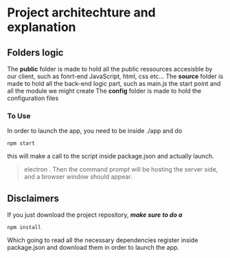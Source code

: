 # Project architechture and explanation

## Folders logic

The **public** folder is made to hold all the public ressources accesisble by our client, such as fonrt-end JavaScript, html, css etc...
The **source** folder is made to hold all the back-end logic part, such as main.js the start point and all the module we might create
The **config** folder is made to hold the configuration files

### To Use

In order to launch the app, you need to be inside ./app and do
```
npm start
```
this will make a call to the script inside package.json and actually launch.
> electron .
Then the command prompt will be hosting the server side, and a browser window should appear.

## Disclaimers
If you just download the project repository, **_make sure to do a_**
```
npm install
```
Which going to read all the necessary dependencies register inside package.json and download them in order to launch the app.
